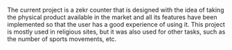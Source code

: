 The current project is a zekr counter that is designed with the idea of ​​taking the physical product available in the market and all its features have been implemented so that the user has a good experience of using it. 
This project is mostly used in religious sites, but it was also used for other tasks, such as the number of sports movements, etc.

